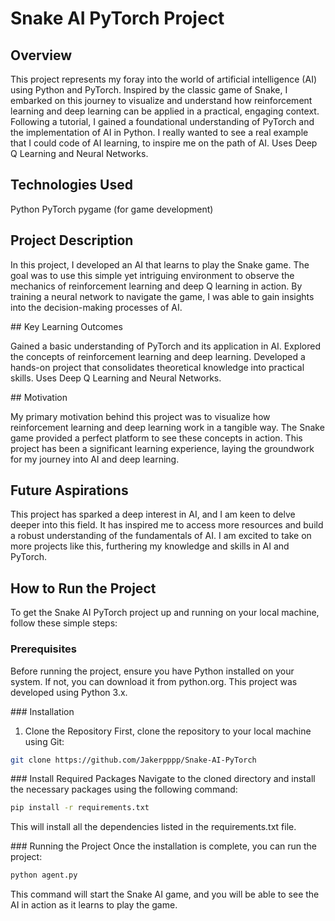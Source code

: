 # Snake AI PyTorch Project

## Overview

This project represents my foray into the world of artificial intelligence (AI) using Python and PyTorch. Inspired by the classic game of Snake, I embarked on this journey to visualize and understand how reinforcement learning and deep learning can be applied in a practical, engaging context. Following a tutorial, I gained a foundational understanding of PyTorch and the implementation of AI in Python. I really wanted to see a real example that I could code of AI learning, to inspire me on the path of AI. Uses Deep Q Learning and Neural Networks.

## Technologies Used

Python
PyTorch
pygame (for game development)

## Project Description

In this project, I developed an AI that learns to play the Snake game. The goal was to use this simple yet intriguing environment to observe the mechanics of reinforcement learning and deep Q learning in action. By training a neural network to navigate the game, I was able to gain insights into the decision-making processes of AI.

## Key Learning Outcomes

Gained a basic understanding of PyTorch and its application in AI.
Explored the concepts of reinforcement learning and deep learning.
Developed a hands-on project that consolidates theoretical knowledge into practical skills.
Uses Deep Q Learning and Neural Networks.

## Motivation

My primary motivation behind this project was to visualize how reinforcement learning and deep learning work in a tangible way. The Snake game provided a perfect platform to see these concepts in action. This project has been a significant learning experience, laying the groundwork for my journey into AI and deep learning.

## Future Aspirations

This project has sparked a deep interest in AI, and I am keen to delve deeper into this field. It has inspired me to access more resources and build a robust understanding of the fundamentals of AI. I am excited to take on more projects like this, furthering my knowledge and skills in AI and PyTorch.

## How to Run the Project
To get the Snake AI PyTorch project up and running on your local machine, follow these simple steps:

### Prerequisites
Before running the project, ensure you have Python installed on your system. If not, you can download it from python.org. This project was developed using Python 3.x.

### Installation
1. Clone the Repository
First, clone the repository to your local machine using Git:
```bash 
git clone https://github.com/Jakerpppp/Snake-AI-PyTorch 
```

### Install Required Packages
Navigate to the cloned directory and install the necessary packages using the following command:
```bash
pip install -r requirements.txt
```
This will install all the dependencies listed in the requirements.txt file.

### Running the Project
Once the installation is complete, you can run the project:
```bash
python agent.py
```
This command will start the Snake AI game, and you will be able to see the AI in action as it learns to play the game.